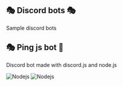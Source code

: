 🎭 Discord bots  🎭
------------------------------------------------------------
 Sample discord bots
 
 🎭 Ping js bot 🎱 
 ------------------------------------------------------------
 Discord bot made with discord.js and node.js
 
![Nodejs](https://img.shields.io/badge/-Discord-black?style=flat-square&logo=Discord)
![Nodejs](https://img.shields.io/badge/-Node.js-black?style=flat-square&logo=Node.js)


